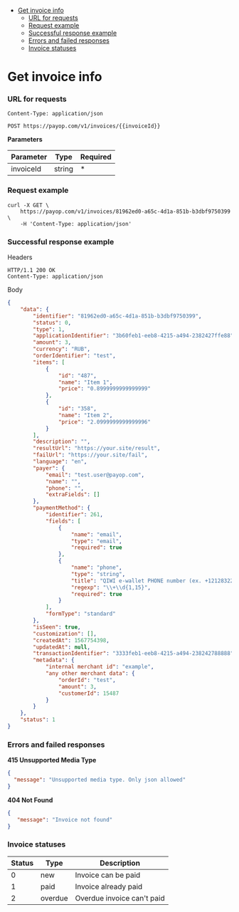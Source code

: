 * [Get invoice info](#get-invoice-info)
    * [URL for requests](#url-for-requests)
    * [Request example](#request-example)
    * [Successful response example](#successful-response-example)
    * [Errors and failed responses](#errors-and-failed-responses)
    * [Invoice statuses](#invoice-statuses)

# Get invoice info

### URL for requests

`Content-Type: application/json`

`POST https://payop.com/v1/invoices/{{invoiceId}}`

**Parameters**

Parameter   |  Type  |  Required |
------------|--------|-----------| 
invoiceId   | string |     *     |

### Request example

```shell script
curl -X GET \
    https://payop.com/v1/invoices/81962ed0-a65c-4d1a-851b-b3dbf9750399 \
    -H 'Content-Type: application/json'
```

### Successful response example

Headers
```
HTTP/1.1 200 OK
Content-Type: application/json
```

Body
```json
{
    "data": {
        "identifier": "81962ed0-a65c-4d1a-851b-b3dbf9750399",
        "status": 0,
        "type": 1,
        "applicationIdentifier": "3b60feb1-eeb8-4215-a494-2382427ffe88",
        "amount": 3,
        "currency": "RUB",
        "orderIdentifier": "test",
        "items": [
            {
                "id": "487",
                "name": "Item 1",
                "price": "0.8999999999999999"
            },
            {
                "id": "358",
                "name": "Item 2",
                "price": "2.0999999999999996"
            }
        ],
        "description": "",
        "resultUrl": "https://your.site/result",
        "failUrl": "https://your.site/fail",
        "language": "en",
        "payer": {
            "email": "test.user@payop.com",
            "name": "",
            "phone": "",
            "extraFields": []
        },
        "paymentMethod": {
            "identifier": 261,
            "fields": [
                {
                    "name": "email",
                    "type": "email",
                    "required": true
                },
                {
                    "name": "phone",
                    "type": "string",
                    "title": "QIWI e-wallet PHONE number (ex. +12128322000)",
                    "regexp": "\\+\\d{1,15}",
                    "required": true
                }
            ],
            "formType": "standard"
        },
        "isSeen": true,
        "customization": [],
        "createdAt": 1567754398,
        "updatedAt": null,
        "transactionIdentifier": "3333feb1-eeb8-4215-a494-238242788888",
        "metadata": {
            "internal merchant id": "example",
            "any other merchant data": {
                "orderId": "test",
                "amount": 3,
                "customerId": 15487            
            }
        }
    },
    "status": 1
}
```

### Errors and failed responses

**415 Unsupported Media Type**
```json
{
  "message": "Unsupported media type. Only json allowed"
}
```

**404 Not Found**
```json
{
   "message": "Invoice not found"
}
```


### Invoice statuses

Status      |  Type    |  Description                |
------------|----------|-----------------------------| 
0           | new      |  Invoice can be paid        |
1           | paid     |  Invoice already paid       |
2           | overdue  |  Overdue invoice can't paid |
